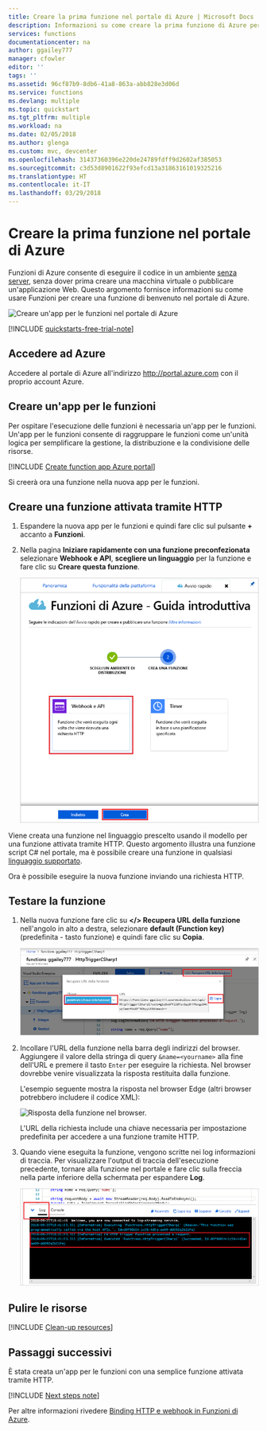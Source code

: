 ```yaml
---
title: Creare la prima funzione nel portale di Azure | Microsoft Docs
description: Informazioni su come creare la prima funzione di Azure per l'esecuzione senza server tramite il portale di Azure.
services: functions
documentationcenter: na
author: ggailey777
manager: cfowler
editor: ''
tags: ''
ms.assetid: 96cf87b9-8db6-41a8-863a-abb828e3d06d
ms.service: functions
ms.devlang: multiple
ms.topic: quickstart
ms.tgt_pltfrm: multiple
ms.workload: na
ms.date: 02/05/2018
ms.author: glenga
ms.custom: mvc, devcenter
ms.openlocfilehash: 31437360396e220de24789fdff9d2602af385053
ms.sourcegitcommit: c3d53d8901622f93efcd13a31863161019325216
ms.translationtype: HT
ms.contentlocale: it-IT
ms.lasthandoff: 03/29/2018
---
```

# <a name="create-your-first-function-in-the-azure-portal"></a>Creare la prima funzione nel portale di Azure

Funzioni di Azure consente di eseguire il codice in un ambiente [senza server](https://azure.microsoft.com/overview/serverless-computing/), senza dover prima creare una macchina virtuale o pubblicare un'applicazione Web. Questo argomento fornisce informazioni su come usare Funzioni per creare una funzione di benvenuto nel portale di Azure.

![Creare un'app per le funzioni nel portale di Azure](./media/functions-create-first-azure-function/function-app-in-portal-editor.png)

[!INCLUDE [quickstarts-free-trial-note](../../includes/quickstarts-free-trial-note.md)]

## <a name="log-in-to-azure"></a>Accedere ad Azure

Accedere al portale di Azure all'indirizzo <http://portal.azure.com> con il proprio account Azure.

## <a name="create-a-function-app"></a>Creare un'app per le funzioni

Per ospitare l'esecuzione delle funzioni è necessaria un'app per le funzioni. Un'app per le funzioni consente di raggruppare le funzioni come un'unità logica per semplificare la gestione, la distribuzione e la condivisione delle risorse. 

[!INCLUDE [Create function app Azure portal](../../includes/functions-create-function-app-portal-experiment.md)]

Si creerà ora una funzione nella nuova app per le funzioni.

## <a name="create-function"></a>Creare una funzione attivata tramite HTTP

1. Espandere la nuova app per le funzioni e quindi fare clic sul pulsante **+** accanto a **Funzioni**.

2.  Nella pagina **Iniziare rapidamente con una funzione preconfezionata** selezionare **Webhook e API**, **scegliere un linguaggio** per la funzione e fare clic su **Creare questa funzione**. 
   
    ![Guida di avvio rapido di Funzioni nel portale di Azure.](./media/functions-create-first-azure-function/function-app-quickstart-node-webhook.png)

Viene creata una funzione nel linguaggio prescelto usando il modello per una funzione attivata tramite HTTP. Questo argomento illustra una funzione script C# nel portale, ma è possibile creare una funzione in qualsiasi [linguaggio supportato](supported-languages.md). 

Ora è possibile eseguire la nuova funzione inviando una richiesta HTTP.

## <a name="test-the-function"></a>Testare la funzione

1. Nella nuova funzione fare clic su **</> Recupera URL della funzione** nell'angolo in alto a destra, selezionare **default (Function key)** (predefinita - tasto funzione) e quindi fare clic su **Copia**. 

    ![Creare l'URL della funzione dal portale di Azure](./media/functions-create-first-azure-function/function-app-develop-tab-testing.png)

2. Incollare l'URL della funzione nella barra degli indirizzi del browser. Aggiungere il valore della stringa di query `&name=<yourname>` alla fine dell'URL e premere il tasto `Enter` per eseguire la richiesta. Nel browser dovrebbe venire visualizzata la risposta restituita dalla funzione.  

    L'esempio seguente mostra la risposta nel browser Edge (altri browser potrebbero includere il codice XML):

    ![Risposta della funzione nel browser.](./media/functions-create-first-azure-function/function-app-browser-testing.png)

    L'URL della richiesta include una chiave necessaria per impostazione predefinita per accedere a una funzione tramite HTTP.   

3. Quando viene eseguita la funzione, vengono scritte nei log informazioni di traccia. Per visualizzare l'output di traccia dell'esecuzione precedente, tornare alla funzione nel portale e fare clic sulla freccia nella parte inferiore della schermata per espandere **Log**. 

   ![Visualizzatore log di Funzioni nel portale di Azure.](./media/functions-create-first-azure-function/function-view-logs.png)

## <a name="clean-up-resources"></a>Pulire le risorse

[!INCLUDE [Clean-up resources](../../includes/functions-quickstart-cleanup.md)]

## <a name="next-steps"></a>Passaggi successivi

È stata creata un'app per le funzioni con una semplice funzione attivata tramite HTTP.  

[!INCLUDE [Next steps note](../../includes/functions-quickstart-next-steps.md)]

Per altre informazioni rivedere [Binding HTTP e webhook in Funzioni di Azure](functions-bindings-http-webhook.md).



